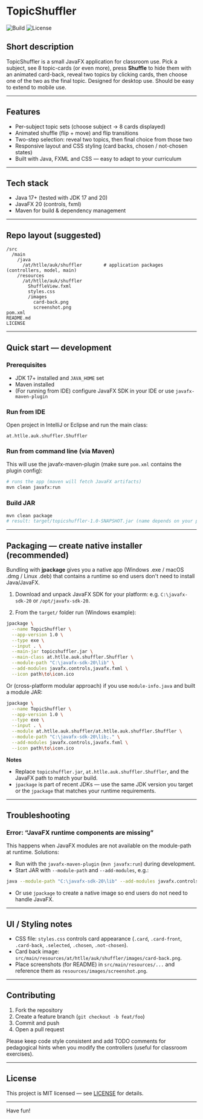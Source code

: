 # TopicShuffler

![Build](https://img.shields.io/badge/build-maven-blue) ![License](https://img.shields.io/badge/license-MIT-brightgreen)

## Short description

TopicShuffler is a small JavaFX application for classroom use.
Pick a subject, see 8 topic-cards (or even more), press **Shuffle** to hide them with an animated card-back, reveal two topics by clicking cards, then choose one of the two as the final topic.
Designed for desktop use.
Should be easy to extend to mobile use.

---

## Features

* Per-subject topic sets (choose subject → 8 cards displayed)
* Animated shuffle (flip + move) and flip transitions
* Two-step selection: reveal two topics, then final choice from those two
* Responsive layout and CSS styling (card backs, chosen / not-chosen states)
* Built with Java, FXML and CSS — easy to adapt to your curriculum

---

## Tech stack

* Java 17+ (tested with JDK 17 and 20)
* JavaFX 20 (controls, fxml)
* Maven for build & dependency management

---

## Repo layout (suggested)

```
/src
  /main
    /java
      /at/htlle/auk/shuffler        # application packages (controllers, model, main)
    /resources
      /at/htlle/auk/shuffler
        ShuffleView.fxml
        styles.css
        /images
          card-back.png
          screenshot.png
pom.xml
README.md
LICENSE
```

---

## Quick start — development

### Prerequisites

* JDK 17+ installed and `JAVA_HOME` set
* Maven installed
* (For running from IDE) configure JavaFX SDK in your IDE or use `javafx-maven-plugin`

### Run from IDE

Open project in IntelliJ or Eclipse and run the main class:

```
at.htlle.auk.shuffler.Shuffler
```

### Run from command line (via Maven)

This will use the javafx-maven-plugin (make sure `pom.xml` contains the plugin config):

```bash
# runs the app (maven will fetch JavaFX artifacts)
mvn clean javafx:run
```

### Build JAR

```bash
mvn clean package
# result: target/topicshuffler-1.0-SNAPSHOT.jar (name depends on your pom)
```

---

## Packaging — create native installer (recommended)

Bundling with **jpackage** gives you a native app (Windows .exe / macOS .dmg / Linux .deb) that contains a runtime so end users don't need to install Java/JavaFX.

1. Download and unpack JavaFX SDK for your platform: e.g. `C:\javafx-sdk-20` or `/opt/javafx-sdk-20`.

2. From the `target/` folder run (Windows example):

```bash
jpackage \
  --name TopicShuffler \
  --app-version 1.0 \
  --type exe \
  --input . \
  --main-jar topicshuffler.jar \
  --main-class at.htlle.auk.shuffler.Shuffler \
  --module-path "C:\javafx-sdk-20\lib" \
  --add-modules javafx.controls,javafx.fxml \
  --icon path\to\icon.ico
```

Or (cross-platform modular approach) if you use `module-info.java` and built a module JAR:

```bash
jpackage \
  --name TopicShuffler \
  --app-version 1.0 \
  --type exe \
  --input . \
  --module at.htlle.auk.shuffler/at.htlle.auk.shuffler.Shuffler \
  --module-path "C:\javafx-sdk-20\lib;." \
  --add-modules javafx.controls,javafx.fxml \
  --icon path\to\icon.ico
```

**Notes**

* Replace `topicshuffler.jar`, `at.htlle.auk.shuffler.Shuffler`, and the JavaFX path to match your build.
* `jpackage` is part of recent JDKs — use the same JDK version you target or the `jpackage` that matches your runtime requirements.

---

## Troubleshooting

### Error: “JavaFX runtime components are missing”

This happens when JavaFX modules are not available on the module-path at runtime. Solutions:

* Run with the `javafx-maven-plugin` (`mvn javafx:run`) during development.
* Start JAR with `--module-path` and `--add-modules`, e.g.:

```bash
java --module-path "C:\javafx-sdk-20\lib" --add-modules javafx.controls,javafx.fxml -jar topicshuffler.jar
```

* Or use `jpackage` to create a native image so end users do not need to handle JavaFX.

---

## UI / Styling notes

* CSS file: `styles.css` controls card appearance (`.card`, `.card-front`, `.card-back`, `.selected`, `.chosen`, `.not-chosen`).
* Card back image: `src/main/resources/at/htlle/auk/shuffler/images/card-back.png`.
* Place screenshots (for README) in `src/main/resources/...` and reference them as `resources/images/screenshot.png`.

---

## Contributing

1. Fork the repository
2. Create a feature branch (`git checkout -b feat/foo`)
3. Commit and push
4. Open a pull request

Please keep code style consistent and add TODO comments for pedagogical hints when you modify the controllers (useful for classroom exercises).

---

## License

This project is MIT licensed — see [LICENSE](LICENSE) for details.

---

Have fun!